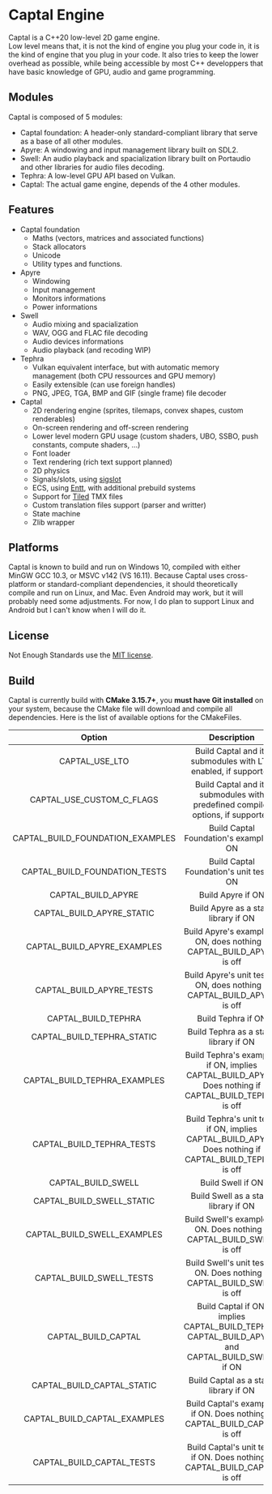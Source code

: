 # Captal Engine
Captal is a C++20 low-level 2D game engine.  
Low level means that, it is not the kind of engine you plug your code in, it is the kind of engine that you plug in your code. 
It also tries to keep the lower overhead as possible, while being accessible by most C++ developpers that have basic knowledge of GPU, audio and game programming.

## Modules

Captal is composed of 5 modules:

* Captal foundation: A header-only standard-compliant library that serve as a base of all other modules.
* Apyre: A windowing and input management library built on SDL2.
* Swell: An audio playback and spacialization library built on Portaudio and other libraries for audio files decoding.
* Tephra: A low-level GPU API based on Vulkan. 
* Captal: The actual game engine, depends of the 4 other modules.

## Features

* Captal foundation
  * Maths (vectors, matrices and associated functions)
  * Stack allocators
  * Unicode 
  * Utility types and functions.
* Apyre
  * Windowing
  * Input management
  * Monitors informations
  * Power informations
* Swell
  * Audio mixing and spacialization
  * WAV, OGG and FLAC file decoding
  * Audio devices informations
  * Audio playback (and recoding WIP)
* Tephra
  * Vulkan equivalent interface, but with automatic memory management (both CPU ressources and GPU memory)
  * Easily extensible (can use foreign handles)
  * PNG, JPEG, TGA, BMP and GIF (single frame) file decoder 
* Captal
  * 2D rendering engine (sprites, tilemaps, convex shapes, custom renderables)
  * On-screen rendering and off-screen rendering
  * Lower level modern GPU usage (custom shaders, UBO, SSBO, push constants, compute shaders, ...)
  * Font loader
  * Text rendering (rich text support planned)
  * 2D physics
  * Signals/slots, using [sigslot](https://github.com/palacaze/sigslot)
  * ECS, using [Entt](https://github.com/skypjack/entt), with additional prebuild systems
  * Support for [Tiled](https://www.mapeditor.org/) TMX files
  * Custom translation files support (parser and writter)
  * State machine
  * Zlib wrapper

## Platforms

Captal is known to build and run on Windows 10, compiled with either MinGW GCC 10.3, or MSVC v142 (VS 16.11).
Because Captal uses cross-platform or standard-compliant dependencies, it should theoretically compile and run on Linux, and Mac. 
Even Android may work, but it will probably need some adjustments. 
For now, I do plan to support Linux and Android but I can't know when I will do it.

## License

Not Enough Standards use the [MIT license](https://opensource.org/licenses/MIT).

## Build

Captal is currently build with **CMake 3.15.7+**, you **must have Git installed** on your system, because the CMake file will download and compile all dependencies.
Here is the list of available options for the CMakeFiles.

|  Option                          |  Description 
|:--------------------------------:|:------------------------------------------------------------------:
| CAPTAL_USE_LTO                   | Build Captal and its submodules with LTO enabled, if supported
| CAPTAL_USE_CUSTOM_C_FLAGS        | Build Captal and its submodules with predefined compiler options, if supported
| CAPTAL_BUILD_FOUNDATION_EXAMPLES | Build Captal Foundation's examples if ON
| CAPTAL_BUILD_FOUNDATION_TESTS    | Build Captal Foundation's unit tests if ON
| CAPTAL_BUILD_APYRE               | Build Apyre if ON
| CAPTAL_BUILD_APYRE_STATIC        | Build Apyre as a static library if ON
| CAPTAL_BUILD_APYRE_EXAMPLES      | Build Apyre's examples if ON, does nothing if CAPTAL_BUILD_APYRE is off
| CAPTAL_BUILD_APYRE_TESTS         | Build Apyre's unit tests if ON, does nothing if CAPTAL_BUILD_APYRE is off
| CAPTAL_BUILD_TEPHRA              | Build Tephra if ON
| CAPTAL_BUILD_TEPHRA_STATIC       | Build Tephra as a static library if ON
| CAPTAL_BUILD_TEPHRA_EXAMPLES     | Build Tephra's examples if ON, implies CAPTAL_BUILD_APYRE. Does nothing if CAPTAL_BUILD_TEPHRA is off
| CAPTAL_BUILD_TEPHRA_TESTS        | Build Tephra's unit tests if ON, implies CAPTAL_BUILD_APYRE. Does nothing if CAPTAL_BUILD_TEPHRA is off
| CAPTAL_BUILD_SWELL               | Build Swell if ON
| CAPTAL_BUILD_SWELL_STATIC        | Build Swell as a static library if ON
| CAPTAL_BUILD_SWELL_EXAMPLES      | Build Swell's examples if ON. Does nothing if CAPTAL_BUILD_SWELL is off
| CAPTAL_BUILD_SWELL_TESTS         | Build Swell's unit tests if ON. Does nothing if CAPTAL_BUILD_SWELL is off
| CAPTAL_BUILD_CAPTAL              | Build Captal if ON, implies CAPTAL_BUILD_TEPHRA, CAPTAL_BUILD_APYRE and CAPTAL_BUILD_SWELL if ON
| CAPTAL_BUILD_CAPTAL_STATIC       | Build Captal as a static library if ON
| CAPTAL_BUILD_CAPTAL_EXAMPLES     | Build Captal's examples if ON. Does nothing if CAPTAL_BUILD_CAPTAL is off
| CAPTAL_BUILD_CAPTAL_TESTS        | Build Captal's unit tests if ON. Does nothing if CAPTAL_BUILD_CAPTAL is off
